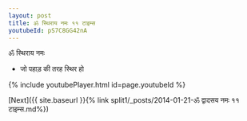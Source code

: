 ```yaml
---
layout: post
title: ॐ स्थिराय नमः ११ टाइम्स
youtubeId: pS7C8GG42nA
---
```

 
 
 ॐ स्थिराय नमः  
 
 -  जो पहाड़ की तरह स्थिर हो 
 
  
 
  
 
 
 
 
 
 


{% include youtubePlayer.html id=page.youtubeId %}
 
[Next]({{ site.baseurl }}{% link  split1/_posts/2014-01-21-ॐ द्वादसय नमः ११ टाइम्स.md%})
 

